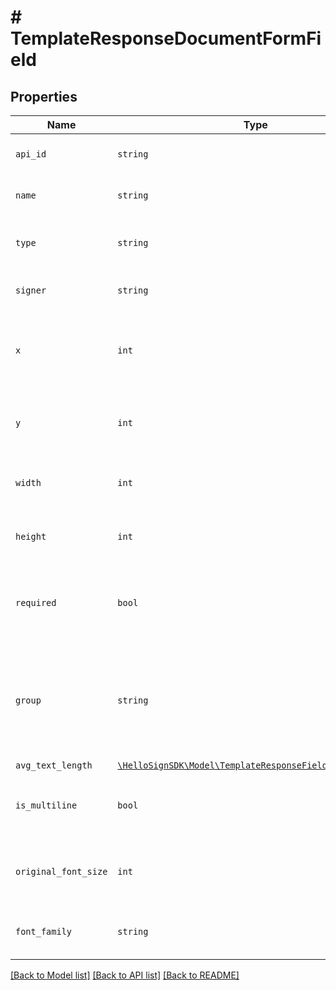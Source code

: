 # # TemplateResponseDocumentFormField



## Properties

Name | Type | Description | Notes
------------ | ------------- | ------------- | -------------
| `api_id` | ```string``` |  A unique id for the form field.  |  |
| `name` | ```string``` |  The name of the form field.  |  |
| `type` | ```string``` |  The type of this form field. See [field types](/api/reference/constants/#field-types).  |  |
| `signer` | ```string``` |  The signer of the Form Field.  |  |
| `x` | ```int``` |  The horizontal offset in pixels for this form field.  |  |
| `y` | ```int``` |  The vertical offset in pixels for this form field.  |  |
| `width` | ```int``` |  The width in pixels of this form field.  |  |
| `height` | ```int``` |  The height in pixels of this form field.  |  |
| `required` | ```bool``` |  Boolean showing whether or not this field is required.  |  |
| `group` | ```string``` |  The name of the group this field is in. If this field is not a group, this defaults to `null`.  |  |
| `avg_text_length` | [```\HelloSignSDK\Model\TemplateResponseFieldAvgTextLength```](TemplateResponseFieldAvgTextLength.md) |    |  |
| `is_multiline` | ```bool``` |  Whether this form field is multiline text.  |  |
| `original_font_size` | ```int``` |  Original font size used in this form field&#39;s text.  |  |
| `font_family` | ```string``` |  Font family used in this form field&#39;s text.  |  |

[[Back to Model list]](../../README.md#models) [[Back to API list]](../../README.md#endpoints) [[Back to README]](../../README.md)
